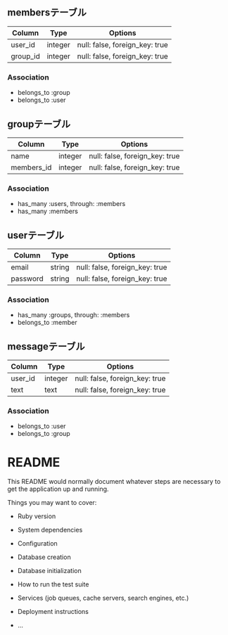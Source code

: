 ## membersテーブル
|Column|Type|Options|
|------|----|-------|
|user_id|integer|null: false, foreign_key: true|
|group_id|integer|null: false, foreign_key: true|

### Association
- belongs_to :group
- belongs_to :user

## groupテーブル
|Column|Type|Options|
|------|----|-------|
|name|integer|null: false, foreign_key: true|
|members_id|integer|null: false, foreign_key: true|

### Association
- has_many :users, through: :members
- has_many :members 

## userテーブル
|Column|Type|Options|
|------|----|-------|
|email|string|null: false, foreign_key: true|
|password|string|null: false, foreign_key: true|

### Association
- has_many :groups, through: :members
- belongs_to :member

## messageテーブル
|Column|Type|Options|
|------|----|-------|
|user_id|integer|null: false, foreign_key: true|
|text|text|null: false, foreign_key: true|

### Association
- belongs_to :user
- belongs_to :group

# README

This README would normally document whatever steps are necessary to get the
application up and running.

Things you may want to cover:

* Ruby version

* System dependencies

* Configuration

* Database creation

* Database initialization

* How to run the test suite

* Services (job queues, cache servers, search engines, etc.)

* Deployment instructions

* ...
